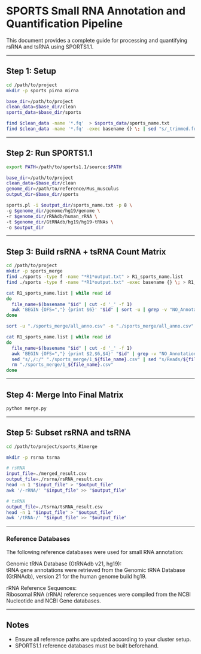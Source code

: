 
# SPORTS Small RNA Annotation and Quantification Pipeline

This document provides a complete guide for processing and quantifying rsRNA and tsRNA using SPORTS1.1.

---

## Step 1: Setup

```bash
cd /path/to/project
mkdir -p sports pirna mirna

base_dir=/path/to/project
clean_data=$base_dir/clean
sports_data=$base_dir/sports

find $clean_data -name '*.fq'  > $sports_data/sports_name.txt
find $clean_data -name '*.fq' -exec basename {} \; | sed "s/_trimmed.fq//g" | sort > $sports_data/short_sports_name.list
```

---

## Step 2: Run SPORTS1.1

```bash
export PATH=/path/to/sports1.1/source:$PATH

base_dir=/path/to/project
clean_data=$base_dir/clean
genome_dir=/path/to/reference/Mus_musculus
output_dir=$base_dir/sports

sports.pl -i $output_dir/sports_name.txt -p 8 \
-g $genome_dir/genome/hg19/genome \
-r $genome_dir/rRNAdb/human_rRNA \
-t $genome_dir/GtRNAdb/hg19/hg19-tRNAs \
-o $output_dir
```

---

## Step 3: Build rsRNA + tsRNA Count Matrix


```bash
cd /path/to/project
mkdir -p sports_merge
find ./sports -type f -name "*R1*output.txt" > R1_sports_name.list
find ./sports -type f -name "*R1*output.txt" -exec basename {} \; > R1_sports_short_name.list

cat R1_sports_name.list | while read id
do
  file_name=$(basename "$id" | cut -d '_' -f 1)
  awk 'BEGIN {OFS=","} {print $6}' "$id" | sort -u | grep -v "NO_Annotation" >> "./sports_merge/all_anno.csv"
done

sort -u "./sports_merge/all_anno.csv" -o "./sports_merge/all_anno.csv"

cat R1_sports_name.list | while read id
do
  file_name=$(basename "$id" | cut -d '_' -f 1)
  awk 'BEGIN {OFS=","} {print $2,$6,$4}' "$id" | grep -v "NO_Annotation" > "./sports_merge/1_${file_name}.csv"
  sed "s/,/:/" "./sports_merge/1_${file_name}.csv" | sed "s/Reads/${file_name}/g" > "./sports_merge/3_${file_name}.csv"
  rm "./sports_merge/1_${file_name}.csv"
done
```

---

## Step 4: Merge Into Final Matrix

```bash
python merge.py
```

---

## Step 5: Subset rsRNA and tsRNA

```bash
cd /path/to/project/sports_R1merge

mkdir -p rsrna tsrna

# rsRNA
input_file=./merged_result.csv
output_file=./rsrna/rsRNA_result.csv
head -n 1 "$input_file" > "$output_file"
awk '/-rRNA/' "$input_file" >> "$output_file"

# tsRNA
output_file=./tsrna/tsRNA_result.csv
head -n 1 "$input_file" > "$output_file"
awk '/tRNA-/' "$input_file" >> "$output_file"
```

---
### Reference Databases
The following reference databases were used for small RNA annotation:  

Genomic tRNA Database (GtRNAdb v21, hg19):  
tRNA gene annotations were retrieved from the Genomic tRNA Database (GtRNAdb), version 21 for the human genome build hg19.  

rRNA Reference Sequences:  
Ribosomal RNA (rRNA) reference sequences were compiled from the NCBI Nucleotide and NCBI Gene databases.  

---

## Notes

- Ensure all reference paths are updated according to your cluster setup.  
- SPORTS1.1 reference databases must be built beforehand.  
